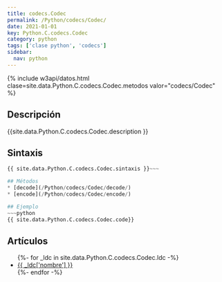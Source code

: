 ```yaml
---
title: codecs.Codec
permalink: /Python/codecs/Codec/
date: 2021-01-01
key: Python.C.codecs.Codec
category: python
tags: ['clase python', 'codecs']
sidebar: 
  nav: python
---
```


{% include w3api/datos.html clase=site.data.Python.C.codecs.Codec.metodos valor="codecs/Codec" %}

## Descripción
{{site.data.Python.C.codecs.Codec.description }}

## Sintaxis
~~~python
{{ site.data.Python.C.codecs.Codec.sintaxis }}~~~

## Métodos
* [decode](/Python/codecs/Codec/decode/)
* [encode](/Python/codecs/Codec/encode/)

## Ejemplo
~~~python
{{ site.data.Python.C.codecs.Codec.code}}
~~~

## Artículos
<ul>
{%- for _ldc in site.data.Python.C.codecs.Codec.ldc -%}
   <li>
       <a href="{{_ldc['url'] }}">{{ _ldc['nombre'] }}</a>
   </li>
{%- endfor -%}
</ul>

